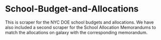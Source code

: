 # School-Budget-and-Allocations

This is scraper for the NYC DOE school budgets and allocations. We have also included a second scraper for the School Allocation Memorandums to match the allocations on galaxy with the corresponding memorandum.
